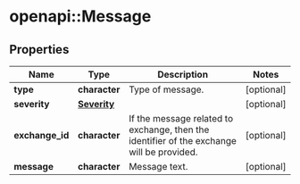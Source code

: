 # openapi::Message

## Properties
Name | Type | Description | Notes
------------ | ------------- | ------------- | -------------
**type** | **character** | Type of message. | [optional] 
**severity** | [**Severity**](Severity.md) |  | [optional] 
**exchange_id** | **character** | If the message related to exchange, then the identifier of the exchange will be provided. | [optional] 
**message** | **character** | Message text. | [optional] 


